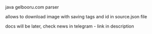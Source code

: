 <p>java gelbooru.com parser</p>
<p>allows to download image with saving tags and id in source.json file</p>
<p>docs will be later, check news in telegram - link in description</p>
